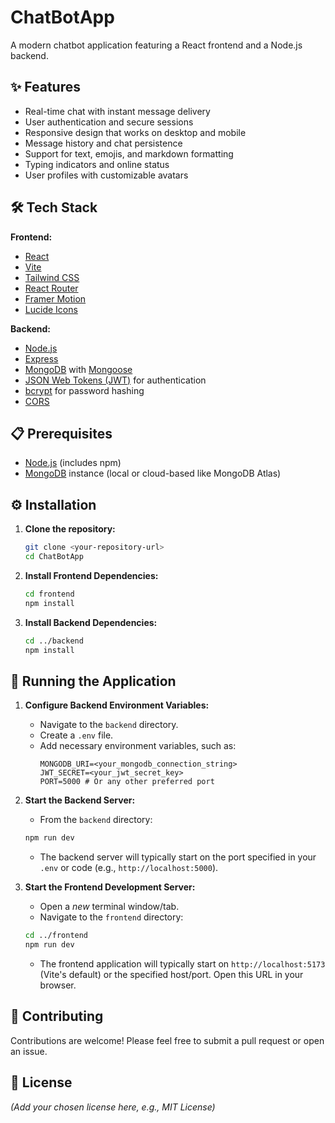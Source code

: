 # ChatBotApp

A modern chatbot application featuring a React frontend and a Node.js backend.

## ✨ Features

*   Real-time chat with instant message delivery
*   User authentication and secure sessions
*   Responsive design that works on desktop and mobile
*   Message history and chat persistence
*   Support for text, emojis, and markdown formatting
*   Typing indicators and online status
*   User profiles with customizable avatars

## 🛠️ Tech Stack

**Frontend:**

*   [React](https://reactjs.org/)
*   [Vite](https://vitejs.dev/)
*   [Tailwind CSS](https://tailwindcss.com/)
*   [React Router](https://reactrouter.com/)
*   [Framer Motion](https://www.framer.com/motion/)
*   [Lucide Icons](https://lucide.dev/)

**Backend:**

*   [Node.js](https://nodejs.org/)
*   [Express](https://expressjs.com/)
*   [MongoDB](https://www.mongodb.com/) with [Mongoose](https://mongoosejs.com/)
*   [JSON Web Tokens (JWT)](https://jwt.io/) for authentication
*   [bcrypt](https://www.npmjs.com/package/bcrypt) for password hashing
*   [CORS](https://www.npmjs.com/package/cors)

## 📋 Prerequisites

*   [Node.js](https://nodejs.org/en/download/) (includes npm)
*   [MongoDB](https://www.mongodb.com/try/download/community) instance (local or cloud-based like MongoDB Atlas)

## ⚙️ Installation

1.  **Clone the repository:**
    ```bash
    git clone <your-repository-url>
    cd ChatBotApp
    ```

2.  **Install Frontend Dependencies:**
    ```bash
    cd frontend
    npm install
    ```

3.  **Install Backend Dependencies:**
    ```bash
    cd ../backend
    npm install
    ```

## 🚀 Running the Application

1.  **Configure Backend Environment Variables:**
    *   Navigate to the `backend` directory.
    *   Create a `.env` file.
    *   Add necessary environment variables, such as:
        ```env
        MONGODB_URI=<your_mongodb_connection_string>
        JWT_SECRET=<your_jwt_secret_key>
        PORT=5000 # Or any other preferred port
        ```

2.  **Start the Backend Server:**
    *   From the `backend` directory:
    ```bash
    npm run dev
    ```
    *   The backend server will typically start on the port specified in your `.env` or code (e.g., `http://localhost:5000`).

3.  **Start the Frontend Development Server:**
    *   Open a *new* terminal window/tab.
    *   Navigate to the `frontend` directory:
    ```bash
    cd ../frontend
    npm run dev
    ```
    *   The frontend application will typically start on `http://localhost:5173` (Vite's default) or the specified host/port. Open this URL in your browser.

## 🤝 Contributing

Contributions are welcome! Please feel free to submit a pull request or open an issue.

## 📄 License

*(Add your chosen license here, e.g., MIT License)*
